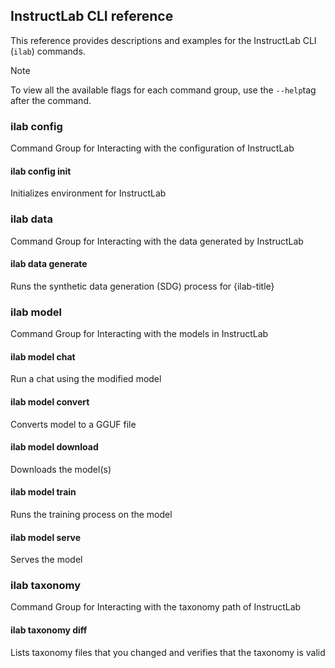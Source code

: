 ## InstructLab CLI reference

This reference provides descriptions and examples for the InstructLab CLI (`ilab`) commands.

> [!NOTE]
> To view all the available flags for each command group, use the `--help`tag after the command.

### ilab config

Command Group for Interacting with the configuration of InstructLab

#### ilab config init

Initializes environment for InstructLab

### ilab data

Command Group for Interacting with the data generated by InstructLab

#### ilab data generate

Runs the synthetic data generation (SDG) process for {ilab-title}

### ilab model

Command Group for Interacting with the models in InstructLab

#### ilab model chat

Run a chat using the modified model

#### ilab model convert

Converts model to a GGUF file

#### ilab model download

Downloads the model(s)

#### ilab model train

Runs the training process on the model

#### ilab model serve

Serves the model

### ilab taxonomy

Command Group for Interacting with the taxonomy path of InstructLab

#### ilab taxonomy diff

Lists taxonomy files that you changed and verifies that the taxonomy is valid